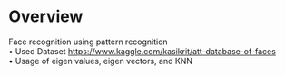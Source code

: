 # Overview
Face recognition using pattern recognition<br>
• Used Dataset https://www.kaggle.com/kasikrit/att-database-of-faces<br> 
• Usage of eigen values, eigen vectors, and KNN
